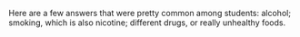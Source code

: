 Here are a few answers that were pretty common among students: alcohol;
smoking, which is also nicotine; different drugs, or really unhealthy foods.
